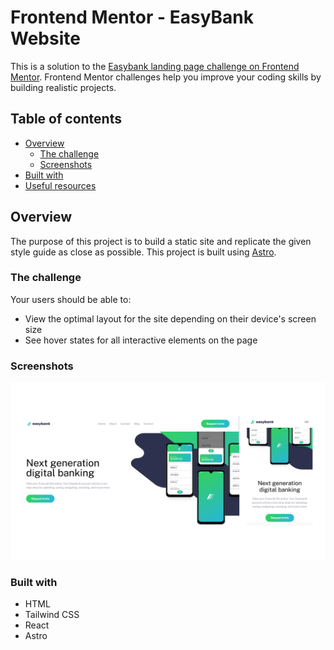 # Frontend Mentor - EasyBank Website

This is a solution to the [Easybank landing page challenge on Frontend Mentor](https://www.frontendmentor.io/challenges/easybank-landing-page-WaUhkoDN). Frontend Mentor challenges help you improve your coding skills by building realistic projects. 

## Table of contents
- [Overview](#overview)
  - [The challenge](#the-challenge)
  - [Screenshots](#screenshot)
- [Built with](#built-with)
- [Useful resources](#useful-resources)

## Overview
The purpose of this project is to build a static site and replicate the given style guide as close as possible. This project is built using [Astro](https://astro.build/).

### The challenge
Your users should be able to:

- View the optimal layout for the site depending on their device's screen size
- See hover states for all interactive elements on the page

### Screenshots
![](/public/screenshots/image.png)

### Built with
- HTML
- Tailwind CSS
- React
- Astro
